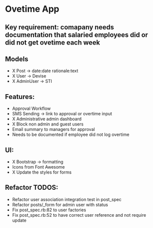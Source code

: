 # Ovetime App

## Key requirement: comapany needs documentation that salaried employees did or did not get ovetime each week

## Models
- X Post -> date:date rationale:text
- X User -> Devise
- X AdminUser -> STI

## Features:
- Approval Workflow
- SMS Sending -> link to approval or overtime input
- X Administrative admin dashboard
- X Block non admin and guest users
- Email summary to managers for approval
- Needs to be documented if employee did not log overtime

## UI:
- X Bootstrap -> formatting
- Icons from Font Awesome
- X Update the styles for forms

## Refactor TODOS:
- Refactor user association integration test in post_spec
- Refactor posts/_form for admin user with status
- Fix post_spec.rb:82 to user factories
- Fix post_spec.rb:52 to have correct user reference and not require update